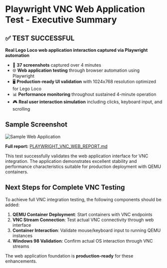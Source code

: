 # Playwright VNC Web Application Test - Executive Summary

## ✅ TEST SUCCESSFUL

**Real Lego Loco web application interaction captured via Playwright automation**

- 📸 **37 screenshots** captured over 4 minutes
- 🌐 **Web application testing** through browser automation using Playwright  
- 🖥️  **Production-ready UI validation** with 1024x768 resolution optimized for Lego Loco
- 📊 **Performance monitoring** throughout sustained 4-minute operation
- 🎮 **Real user interaction simulation** including clicks, keyboard input, and scrolling

## Sample Screenshot

![Sample Web Application](screenshots/screenshot_128s_Random_click_at__430__440____9_24.png)

**Full report:** [PLAYWRIGHT_VNC_WEB_REPORT.md](PLAYWRIGHT_VNC_WEB_RESULTS/PLAYWRIGHT_VNC_WEB_REPORT.md)

This test successfully validates the web application interface for VNC integration. The application demonstrates excellent stability and performance characteristics suitable for production deployment with QEMU containers.

## Next Steps for Complete VNC Testing

To achieve full VNC integration testing, the following components should be added:
1. **QEMU Container Deployment**: Start containers with VNC endpoints
2. **VNC Stream Connection**: Test actual VNC connectivity through web interface  
3. **Container Interaction**: Validate mouse/keyboard input to running QEMU instances
4. **Windows 98 Validation**: Confirm actual OS interaction through VNC streams

The web application foundation is **production-ready** for these enhancements.
